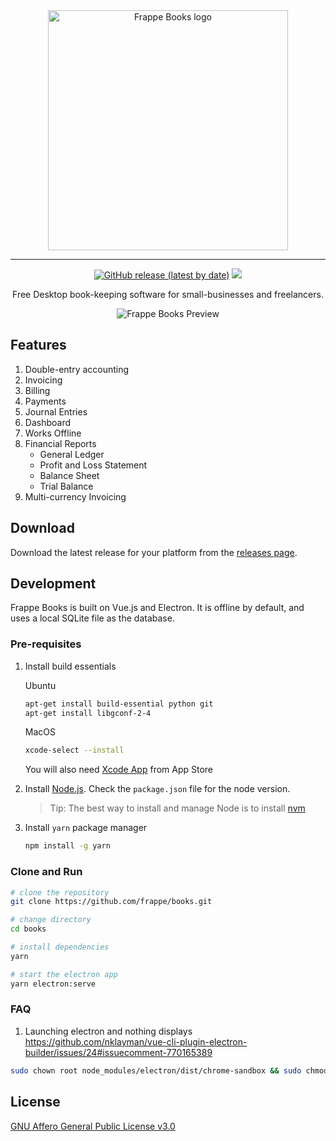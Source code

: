 <div align="center" markdown="1">

<img src=".github/logo.png" alt="Frappe Books logo" width="384"/>

---

[![GitHub release (latest by date)](https://img.shields.io/github/v/release/frappe/books)](https://github.com/frappe/books/releases)
![](https://img.shields.io/badge/platform-mac%2C%20windows%2C%20linux-yellowgreen)


Free Desktop book-keeping software for small-businesses and freelancers.

<img src=".github/frappe-books-preview.png" alt="Frappe Books Preview" />

</div>


## Features

1. Double-entry accounting
1. Invoicing
1. Billing
1. Payments
1. Journal Entries
1. Dashboard
1. Works Offline
1. Financial Reports
    - General Ledger
    - Profit and Loss Statement
    - Balance Sheet
    - Trial Balance
1. Multi-currency Invoicing

## Download

Download the latest release for your platform from the [releases
page](https://github.com/frappe/books/releases).

## Development

Frappe Books is built on Vue.js and Electron. It is offline by default, and uses
a local SQLite file as the database.

### Pre-requisites

1. Install build essentials

    Ubuntu

    ```bash
    apt-get install build-essential python git
    apt-get install libgconf-2-4
    ```

    MacOS

    ```bash
    xcode-select --install
    ```

    You will also need [Xcode App](https://apps.apple.com/in/app/xcode/id497799835?mt=12) from App Store

2. Install [Node.js](https://nodejs.org/en/). Check the `package.json` file for the node version.
    > Tip: The best way to install and manage Node is to install [nvm](https://github.com/nvm-sh/nvm#usage)
3. Install `yarn` package manager
    ```bash
    npm install -g yarn
    ```

### Clone and Run


```bash
# clone the repository
git clone https://github.com/frappe/books.git

# change directory
cd books

# install dependencies
yarn

# start the electron app
yarn electron:serve
```

### FAQ

1. Launching electron and nothing displays
https://github.com/nklayman/vue-cli-plugin-electron-builder/issues/24#issuecomment-770165389
```bash
sudo chown root node_modules/electron/dist/chrome-sandbox && sudo chmod 4755 node_modules/electron/dist/chrome-sandbox
```

## License

[GNU Affero General Public License v3.0](LICENSE)
